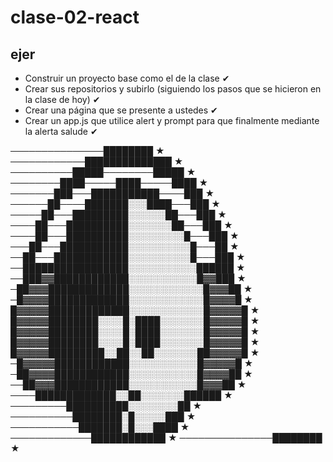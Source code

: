 # clase-02-react

## ejer

* Construir un proyecto base como el de la clase ✔
* Crear sus repositorios y subirlo (siguiendo los pasos que se hicieron en la   clase de hoy) ✔
* Crear una página que se presente a ustedes ✔
* Crear un app.js que utilice alert y prompt para que finalmente mediante la alerta salude ✔



───────────────████████ ★
────────────██████████████ ★
──────────█████────────█████ ★
────────████─────████─────████ ★
───────███───███████████────███ ★
──────██────███████░░░████───███ ★
─────██───█████████░░░░░░██───███ ★ 
────██───██████████░░░░░░░██───███ ★
────██───██████████░░░░░░░░░█───███ ★
───██───███████████░░░░░░░░░░█───██ ★
──██───████████████░░░░░░░░░░█───███ ★
──█████████████████░░░░░░░░░░░██████ ★
──███▓▓████████████░░░░░░░░░░░█▓▓███ ★
─██▓▓▓█████████████░░░░░░░░░░░░█▓▓▓██ ★
─█▓▓▓▓█████████████░░░░░░░░░░░░█▓▓▓▓█ ★
█▓▓▓▓▓█████████████░░░░░░░░░░░░█▓▓▓▓▓█ ★
█▓▓▓▓▓████████░░░░█░████░░░░░░░█▓▓▓▓▓█ ★
█▓▓▓▓▓████████░░░░█░████░░░░░░░█▓▓▓▓▓█ ★
█▓▓▓▓▓████████░░░░█░████░░░░░░░█▓▓▓▓▓█ ★
█▓▓▓▓▓█████████░░██░░██░░░░░░░██▓▓▓▓▓█ ★
─█▓▓▓▓▓████████████░░░░░░░░░░░█▓▓▓▓▓█ ★
─██▓▓▓▓████████████░░░░░░░░░░░█▓▓▓▓██ ★
──██▓▓▓████████████░░░░░░░░░░░█▓▓▓██ ★
────█████████████░░██░░░░░░░██████ ★
─────────██████████░░░░░░░░██ ★
──────────████████░█░░░░░███ ★
───────────███████░█░░░████ ★
─────────────████████████ ★
───────────────████████ ★



